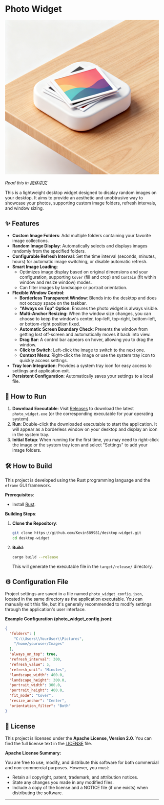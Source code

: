 # Photo Widget

![Photo Widget Screenshot](icon.png)

*Read this in [简体中文](README-zh.md)* 

This is a lightweight desktop widget designed to display random images on your desktop. It aims to provide an aesthetic and unobtrusive way to showcase your photos, supporting custom image folders, refresh intervals, and window sizing.

## ✨ Features

*   **Custom Image Folders**: Add multiple folders containing your favorite image collections.
*   **Random Image Display**: Automatically selects and displays images randomly from the specified folders.
*   **Configurable Refresh Interval**: Set the time interval (seconds, minutes, hours) for automatic image switching, or disable automatic refresh.
*   **Smart Image Loading**:
    *   Optimizes image display based on original dimensions and your configuration, supporting `Cover` (fill and crop) and `Contain` (fit within window and resize window) modes.
    *   Can filter images by landscape or portrait orientation.
*   **Flexible Window Control**:
    *   **Borderless Transparent Window**: Blends into the desktop and does not occupy space on the taskbar.
    *   **"Always on Top" Option**: Ensures the photo widget is always visible.
    *   **Multi-Anchor Resizing**: When the window size changes, you can choose to keep the window's center, top-left, top-right, bottom-left, or bottom-right position fixed.
    *   **Automatic Screen Boundary Check**: Prevents the window from getting lost off-screen and automatically moves it back into view.
    *   **Drag Bar**: A control bar appears on hover, allowing you to drag the window.
    *   **Click to Switch**: Left-click the image to switch to the next one.
    *   **Context Menu**: Right-click the image or use the system tray icon to quickly access settings.
*   **Tray Icon Integration**: Provides a system tray icon for easy access to settings and application exit.
*   **Persistent Configuration**: Automatically saves your settings to a local file.

## 🚀 How to Run

1.  **Download Executable**: Visit [Releases](https://github.com/Kevin589981/desktop-widget/releases) to download the latest `photo_widget.exe` (or the corresponding executable for your operating system).
2.  **Run**: Double-click the downloaded executable to start the application. It will appear as a borderless window on your desktop and display an icon in the system tray.
3.  **Initial Setup**: When running for the first time, you may need to right-click the image or the system tray icon and select "Settings" to add your image folders.

## 🛠️ How to Build

This project is developed using the Rust programming language and the `eframe` GUI framework.

**Prerequisites**:

*   Install [Rust](https://www.rust-lang.org/tools/install).

**Building Steps**:

1.  **Clone the Repository**:
    ```bash
    git clone https://github.com/Kevin589981/desktop-widget.git
    cd desktop-widget
    ```

2.  **Build**:
    ```bash
    cargo build --release
    ```
    This will generate the executable file in the `target/release/` directory.

## ⚙️ Configuration File

Project settings are saved in a file named `photo_widget_config.json`, located in the same directory as the application executable.
You can manually edit this file, but it's generally recommended to modify settings through the application's user interface.

**Example Configuration (photo_widget_config.json):**

```json
{
  "folders": [
    "C:\\Users\\YourUser\\Pictures",
    "/home/youruser/Images"
  ],
  "always_on_top": true,
  "refresh_interval": 300,
  "refresh_value": 5,
  "refresh_unit": "Minutes",
  "landscape_width": 400.0,
  "landscape_height": 300.0,
  "portrait_width": 300.0,
  "portrait_height": 400.0,
  "fit_mode": "Cover",
  "resize_anchor": "Center",
  "orientation_filter": "Both"
}
```

## 📄 License

This project is licensed under the **Apache License, Version 2.0**. You can find the full license text in the [LICENSE](LICENSE) file.

**Apache License Summary:**

You are free to use, modify, and distribute this software for both commercial and non-commercial purposes. However, you must:

*   Retain all copyright, patent, trademark, and attribution notices.
*   State any changes you made in any modified files.
*   Include a copy of the license and a NOTICE file (if one exists) when distributing the software.

---